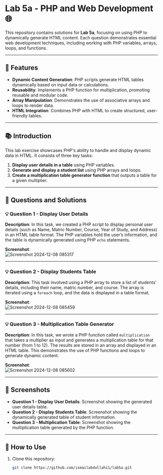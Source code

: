 # Lab 5a - PHP and Web Development 🌐

This repository contains solutions for **Lab 5a**, focusing on using PHP to dynamically generate HTML content. Each question demonstrates essential web development techniques, including working with PHP variables, arrays, loops, and functions.

---

## 🌟 Features

- **Dynamic Content Generation**: PHP scripts generate HTML tables dynamically based on input data or calculations.
- **Reusability**: Implements a PHP function for multiplication, promoting reusable and modular code.
- **Array Manipulation**: Demonstrates the use of associative arrays and loops to render data.
- **HTML Integration**: Combines PHP with HTML to create structured, user-friendly tables.

---

## 📚 Introduction

This lab exercise showcases PHP's ability to handle and display dynamic data in HTML. It consists of three key tasks:
1. **Display user details in a table** using PHP variables.
2. **Generate and display a student list** using PHP arrays and loops.
3. **Create a multiplication table generator function** that outputs a table for a given multiplier.

---

## 📖 Questions and Solutions

### 💡 Question 1 - Display User Details

**Description**: In this task, we created a PHP script to display personal user details (such as Name, Matric Number, Course, Year of Study, and Address) in an HTML table format. The PHP variables hold the user’s information, and the table is dynamically generated using PHP `echo` statements.

**Screenshot**:  
![Screenshot 2024-12-08 085317](https://github.com/user-attachments/assets/37901301-4527-45e9-b70f-b6f21c4ddbb5)


---

### 💡 Question 2 - Display Students Table

**Description**: This task involved using a PHP array to store a list of students' details, including their name, matric number, and course. The array is iterated using a `foreach` loop, and the data is displayed in a table format.

**Screenshot**:  
![Screenshot 2024-12-08 085459](https://github.com/user-attachments/assets/82f61fee-dc5d-4d36-a1f8-6c261785e987)


---

### 💡 Question 3 - Multiplication Table Generator

**Description**: In this task, we wrote a PHP function called `multiplication` that takes a multiplier as input and generates a multiplication table for that number (from 1 to 12). The results are stored in an array and displayed in an HTML table. This demonstrates the use of PHP functions and loops to generate dynamic content.

**Screenshot**:  
![Screenshot 2024-12-08 085602](https://github.com/user-attachments/assets/d9041752-8817-44a9-8c6d-6ed7863ac1ee)


---

## 📸 Screenshots

- **Question 1 - Display User Details**: Screenshot showing the generated user details table.
- **Question 2 - Display Students Table**: Screenshot showing the dynamically generated table of student information.
- **Question 3 - Multiplication Table**: Screenshot showing the multiplication table generated by the PHP function.

---

## 🚀 How to Use

1. Clone this repository:
   ```bash
   git clone https://github.com/ismailabdullahi1/lab5a.git
